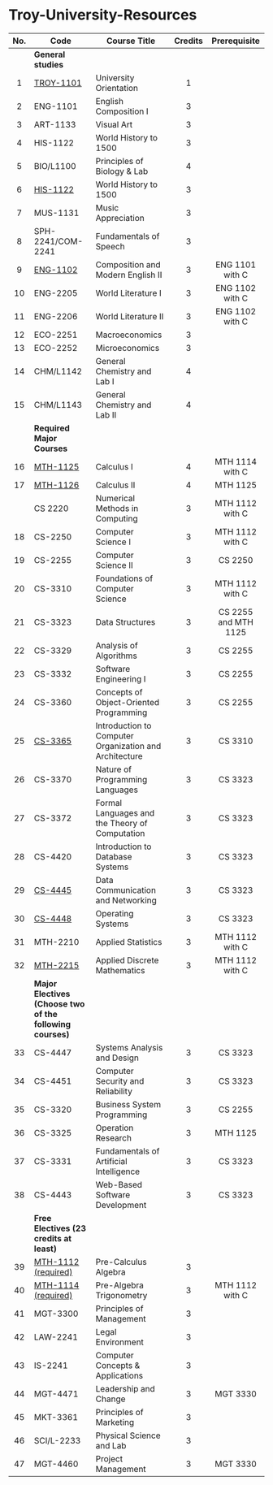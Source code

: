# Troy-University-Resources

| No. | Code                                                      | Course Title                                           | Credits | Prerequisite         |
|:--:| --------------------------------------------------------- |-------------------------------------------------------- |:-------:|:--------------------:|
|    | **General studies**                                       |                                                         |         |                      |
| 1  | [TROY-1101]                                               | University Orientation                                  | 1       |                      |
| 2  | ENG-1101                                                  | English Composition I                                   | 3       |                      |
| 3  | ART-1133                                                  | Visual Art                                              | 3       |                      |
| 4  | HIS-1122                                                  | World History to 1500                                   | 3       |                      |
| 5  | BIO/L1100                                                 | Principles of Biology & Lab                             | 4       |                      |
| 6  | [HIS-1122]                                                | World History to 1500                                   | 3       |                      |
| 7  | MUS-1131                                                  | Music Appreciation                                      | 3       |                      |
| 8  | SPH-2241/COM-2241                                         | Fundamentals of Speech                                  | 3       |                      |
| 9  | [ENG-1102]                                                | Composition and Modern English II                        | 3       | ENG 1101 with C      |
| 10 | ENG-2205                                                  | World Literature I                                      | 3       | ENG 1102 with C      |
| 11 | ENG-2206                                                  | World Literature II                                     | 3       | ENG 1102 with C      |
| 12 | ECO-2251                                                  | Macroeconomics                                          | 3       |                      |
| 13 | ECO-2252                                                  | Microeconomics                                          | 3       |                      |
| 14 | CHM/L1142                                                 | General Chemistry and Lab I                             | 4       |                      |
| 15 | CHM/L1143                                                 | General Chemistry and Lab II                            | 4       |                      |
|    | **Required Major Courses**                                |                                                         |         |                      |
| 16 | [MTH-1125]                                                | Calculus I                                              | 4       | MTH 1114 with C      |
| 17 | [MTH-1126]                                                | Calculus II                                             | 4       | MTH 1125             |
|    | CS 2220                                                   | Numerical Methods in Computing                          | 3       | MTH 1112 with C      |
| 18 | CS-2250                                                   | Computer Science I                                      | 3       | MTH 1112 with C      |
| 19 | CS-2255                                                   | Computer Science II                                     | 3       | CS 2250              |
| 20 | CS-3310                                                   | Foundations of Computer Science                         | 3       | MTH 1112 with C      |
| 21 | CS-3323                                                   | Data Structures                                         | 3       | CS 2255 and MTH 1125 |
| 22 | CS-3329                                                   | Analysis of Algorithms                                  | 3       | CS 2255              |
| 23 | CS-3332                                                   | Software Engineering I                                  | 3       | CS 2255              |
| 24 | CS-3360                                                   | Concepts of Object-Oriented Programming                 | 3       | CS 2255              |
| 25 | [CS-3365]                                                 | Introduction to Computer Organization and Architecture  | 3       | CS 3310              |
| 26 | CS-3370                                                   | Nature of Programming Languages                         | 3       | CS 3323              |
| 27 | CS-3372                                                   | Formal Languages and the Theory of Computation          | 3       | CS 3323              |
| 28 | CS-4420                                                   | Introduction to Database Systems                        | 3       | CS 3323              |
| 29 | [CS-4445]                                                 | Data Communication and Networking                       | 3       | CS 3323              |
| 30 | [CS-4448]                                                 | Operating Systems                                       | 3       | CS 3323              |
| 31 | MTH-2210                                                  | Applied Statistics                                      | 3       | MTH 1112 with C      |
| 32 | [MTH-2215]                                                | Applied Discrete Mathematics                            | 3       | MTH 1112 with C      |
|    | **Major Electives (Choose two of the following courses)** |                                                         |         |                      |
| 33 | CS-4447                                                   | Systems Analysis and Design                             | 3       | CS 3323              |
| 34 | CS-4451                                                   | Computer Security and Reliability                       | 3       | CS 3323              |
| 35 | CS-3320                                                   | Business System Programming                             | 3       | CS 2255              |
| 36 | CS-3325                                                   | Operation Research                                      | 3       | MTH 1125             |
| 37 | CS-3331                                                   | Fundamentals of Artificial Intelligence                 | 3       | CS 3323              |
| 38 | CS-4443                                                   | Web-Based Software Development                          | 3       | CS 3323              |
|    | **Free Electives (23 credits at least)**                  |                                                         |         |                      |
| 39 | [MTH-1112 (required)]                                     | Pre-Calculus Algebra                                    | 3       |                      |
| 40 | [MTH-1114 (required)]                                     | Pre-Algebra Trigonometry                                | 3       | MTH 1112 with C      |
| 41 | MGT-3300                                                  | Principles of Management                                | 3       |                      |
| 42 | LAW-2241                                                  | Legal Environment                                       | 3       |                      |
| 43 | IS-2241                                                   | Computer Concepts & Applications                        | 3       |                      |
| 44 | MGT-4471                                                  | Leadership and Change                                   | 3       | MGT 3330             |
| 45 | MKT-3361                                                  | Principles of Marketing                                 | 3       |                      |
| 46 | SCI/L-2233                                                | Physical Science and Lab                                | 3       |                      |
| 47 | MGT-4460                                                  | Project Management                                      | 3       | MGT 3330             |

[ENG-1102]: ./ENG1102/

[MTH-1112 (required)]: ./MTH1112/

[MTH-1114 (required)]: ./MTH1114/

[MTH-1125]: ./MTH1125-1126-Calculus/

[MTH-1126]: ./MTH1125-1126-Calculus/

[HIS-1122]: ./HIS1122/

[CS-3365]: ./CS365/

[CS-4445]: ./CS4445/

[CS-4448]: ./CS4448/

[TROY-1101]: ./TROY101/

[MTH-2215]: ./MTH2215/
